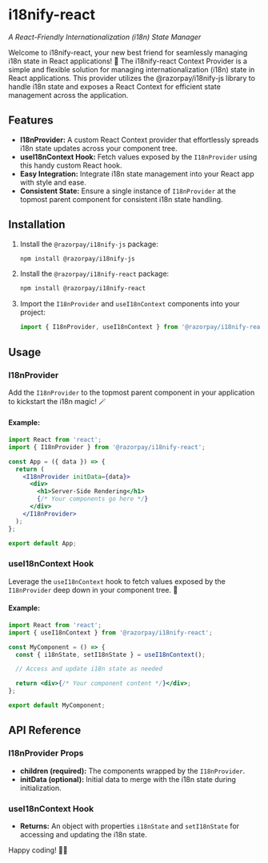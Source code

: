 # i18nify-react

_A React-Friendly Internationalization (i18n) State Manager_

Welcome to i18nify-react, your new best friend for seamlessly managing i18n state in React applications! 🎉 The i18nify-react Context Provider is a simple and flexible solution for managing internationalization (i18n) state in React applications. This provider utilizes the @razorpay/i18nify-js library to handle i18n state and exposes a React Context for efficient state management across the application.

## Features

- **I18nProvider:** A custom React Context provider that effortlessly spreads i18n state updates across your component tree.
- **useI18nContext Hook:** Fetch values exposed by the `I18nProvider` using this handy custom React hook.
- **Easy Integration:** Integrate i18n state management into your React app with style and ease.
- **Consistent State:** Ensure a single instance of `I18nProvider` at the topmost parent component for consistent i18n state handling.

## Installation

1. Install the `@razorpay/i18nify-js` package:

   ```bash
   npm install @razorpay/i18nify-js
   ```

2. Install the `@razorpay/i18nify-react` package:

   ```bash
   npm install @razorpay/i18nify-react
   ```

3. Import the `I18nProvider` and `useI18nContext` components into your project:

   ```javascript
   import { I18nProvider, useI18nContext } from '@razorpay/i18nify-react';
   ```

## Usage

### I18nProvider

Add the `I18nProvider` to the topmost parent component in your application to kickstart the i18n magic! 🪄

#### Example:

```jsx
import React from 'react';
import { I18nProvider } from '@razorpay/i18nify-react';

const App = ({ data }) => {
  return (
    <I18nProvider initData={data}>
      <div>
        <h1>Server-Side Rendering</h1>
        {/* Your components go here */}
      </div>
    </I18nProvider>
  );
};

export default App;
```

### useI18nContext Hook

Leverage the `useI18nContext` hook to fetch values exposed by the `I18nProvider` deep down in your component tree. 🌳

#### Example:

```jsx
import React from 'react';
import { useI18nContext } from '@razorpay/i18nify-react';

const MyComponent = () => {
  const { i18nState, setI18nState } = useI18nContext();

  // Access and update i18n state as needed

  return <div>{/* Your component content */}</div>;
};

export default MyComponent;
```

## API Reference

### I18nProvider Props

- **children (required):** The components wrapped by the `I18nProvider`.
- **initData (optional):** Initial data to merge with the i18n state during initialization.

### useI18nContext Hook

- **Returns:** An object with properties `i18nState` and `setI18nState` for accessing and updating the i18n state.

Happy coding! 🚀🌈
